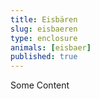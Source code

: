 ```yaml
---
title: Eisbären
slug: eisbaeren
type: enclosure
animals: [eisbaer]
published: true
---
```

Some Content
